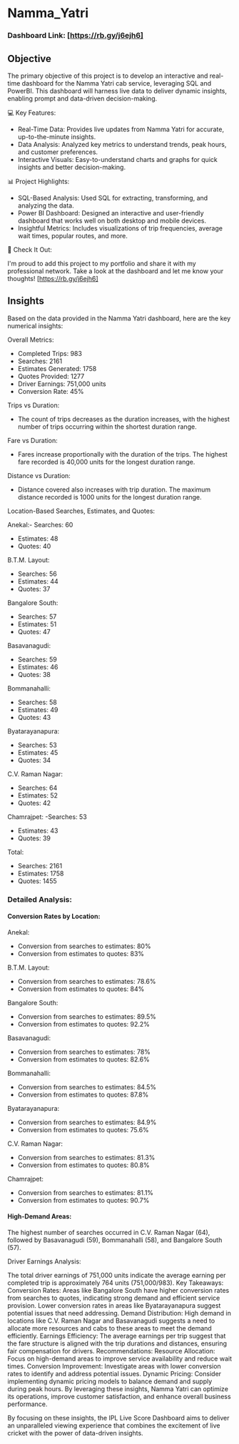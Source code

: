 # Namma_Yatri

### Dashboard Link: [https://rb.gy/j6ejh6]

## Objective
The primary objective of this project is to develop an interactive and real-time dashboard for the Namma Yatri cab service, leveraging SQL and PowerBI. This dashboard will harness live data to deliver dynamic insights, enabling prompt and data-driven decision-making. 


💻 Key Features:

- Real-Time Data: Provides live updates from Namma Yatri for accurate, up-to-the-minute insights.
- Data Analysis: Analyzed key metrics to understand trends, peak hours, and customer preferences.
- Interactive Visuals: Easy-to-understand charts and graphs for quick insights and better decision-making.
  

📊 Project Highlights:

- SQL-Based Analysis: Used SQL for extracting, transforming, and analyzing the data.
- Power BI Dashboard: Designed an interactive and user-friendly dashboard that works well on both desktop and mobile devices.
- Insightful Metrics: Includes visualizations of trip frequencies, average wait times, popular routes, and more.


🔗 Check It Out:

I'm proud to add this project to my portfolio and share it with my professional network. Take a look at the dashboard and let me know your thoughts! [https://rb.gy/j6ejh6]


## Insights

Based on the data provided in the Namma Yatri dashboard, here are the key numerical insights:

Overall Metrics:

- Completed Trips: 983
- Searches: 2161
- Estimates Generated: 1758
- Quotes Provided: 1277
- Driver Earnings: 751,000 units
- Conversion Rate: 45%

Trips vs Duration:
  - The count of trips decreases as the duration increases, with the highest number of trips occurring within the shortest duration range.

Fare vs Duration:
  - Fares increase proportionally with the duration of the trips. The highest fare recorded is 40,000 units for the longest duration range.

Distance vs Duration:
  - Distance covered also increases with trip duration. The maximum distance recorded is 1000 units for the longest duration range.


Location-Based Searches, Estimates, and Quotes:

Anekal:- Searches: 60
- Estimates: 48
- Quotes: 40

B.T.M. Layout:
  - Searches: 56
  - Estimates: 44
  - Quotes: 37

Bangalore South:
  - Searches: 57
  - Estimates: 51
  - Quotes: 47

Basavanagudi:
  - Searches: 59
  - Estimates: 46
  - Quotes: 38

Bommanahalli:
  - Searches: 58
  - Estimates: 49
  - Quotes: 43

Byatarayanapura:
  - Searches: 53
  - Estimates: 45
  - Quotes: 34

C.V. Raman Nagar:
  - Searches: 64
  - Estimates: 52
  - Quotes: 42

Chamrajpet:
  -Searches: 53
  - Estimates: 43
  - Quotes: 39

Total:
  - Searches: 2161
  - Estimates: 1758
  - Quotes: 1455


### Detailed Analysis:

#### Conversion Rates by Location:
Anekal:
  - Conversion from searches to estimates: 80%
  - Conversion from estimates to quotes: 83%

B.T.M. Layout:
  - Conversion from searches to estimates: 78.6%
  - Conversion from estimates to quotes: 84%

Bangalore South:
  - Conversion from searches to estimates: 89.5%
  - Conversion from estimates to quotes: 92.2%

Basavanagudi:
  - Conversion from searches to estimates: 78%
  - Conversion from estimates to quotes: 82.6%

Bommanahalli:
  - Conversion from searches to estimates: 84.5%
  - Conversion from estimates to quotes: 87.8%

Byatarayanapura:
  - Conversion from searches to estimates: 84.9%
  - Conversion from estimates to quotes: 75.6%

C.V. Raman Nagar:
  - Conversion from searches to estimates: 81.3%
  - Conversion from estimates to quotes: 80.8%

Chamrajpet:
  - Conversion from searches to estimates: 81.1%
  - Conversion from estimates to quotes: 90.7%

#### High-Demand Areas:

The highest number of searches occurred in C.V. Raman Nagar (64), followed by Basavanagudi (59), Bommanahalli (58), and Bangalore South (57).

Driver Earnings Analysis:

The total driver earnings of 751,000 units indicate the average earning per completed trip is approximately 764 units (751,000/983).
Key Takeaways:
Conversion Rates: Areas like Bangalore South have higher conversion rates from searches to quotes, indicating strong demand and efficient service provision. Lower conversion rates in areas like Byatarayanapura suggest potential issues that need addressing.
Demand Distribution: High demand in locations like C.V. Raman Nagar and Basavanagudi suggests a need to allocate more resources and cabs to these areas to meet the demand efficiently.
Earnings Efficiency: The average earnings per trip suggest that the fare structure is aligned with the trip durations and distances, ensuring fair compensation for drivers.
Recommendations:
Resource Allocation: Focus on high-demand areas to improve service availability and reduce wait times.
Conversion Improvement: Investigate areas with lower conversion rates to identify and address potential issues.
Dynamic Pricing: Consider implementing dynamic pricing models to balance demand and supply during peak hours.
By leveraging these insights, Namma Yatri can optimize its operations, improve customer satisfaction, and enhance overall business performance.

By focusing on these insights, the IPL Live Score Dashboard aims to deliver an unparalleled viewing experience that combines the excitement of live cricket with the power of data-driven insights.
